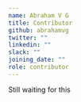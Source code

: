 ```yaml
---
name: Abraham V G
title: Contributor
github: abrahamvg
twitter: ""
linkedin: ""
slack: ""
joining_date: ""
role: contributor
---
```


Still waiting for this
